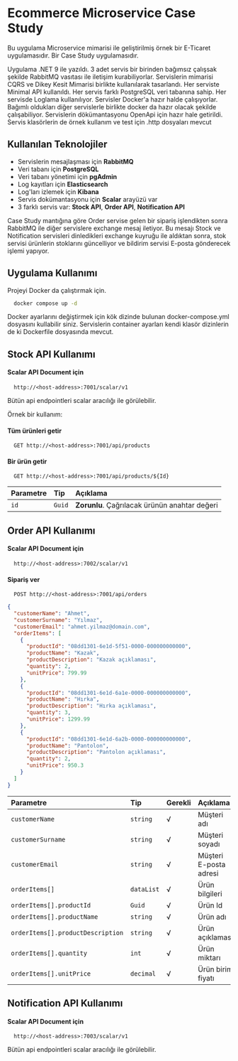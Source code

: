 # Ecommerce Microservice Case Study
Bu uygulama Microservice mimarisi ile geliştirilmiş örnek bir E-Ticaret uygulamasıdır. Bir Case Study uygulamasıdır.

Uygulama .NET 9 ile yazıldı. 3 adet servis bir birinden bağımsız çalışsak şekilde RabbitMQ vasıtası ile iletişim kurabiliyorlar. Servislerin mimarisi CQRS ve Dikey Kesit Mimarisi birlikte kullanılarak tasarlandı. Her serviste Minimal API kullanıldı. Her servis farklı PostgreSQL veri tabanına sahip. Her servisde Loglama kullanılıyor. Servisler Docker'a hazır halde çalışıyorlar. Bağımlı oldukları diğer servislerle birlikte docker da hazır olacak şekilde çalışabiliyor. Servislerin dökümantasyonu OpenApi için hazır hale getirildi. Servis klasörlerin de örnek kullanım ve test için .http dosyaları mevcut

## Kullanılan Teknolojiler

* Servislerin mesajlaşması için **RabbitMQ**
* Veri tabanı için **PostgreSQL**
* Veri tabanı yönetimi için **pgAdmin**
* Log kayıtları için **Elasticsearch**
* Log'ları izlemek için **Kibana**
* Servis dokümantasyonu için **Scalar** arayüzü var
* 3 farklı servis var: **Stock API**, **Order API**, **Notification API**

Case Study mantığına göre Order servise gelen bir sipariş işlendikten sonra RabbitMQ ile diğer servislere exchange mesaj iletiyor. Bu mesajı Stock ve Notification servisleri dinledikleri exchange kuyruğu ile aldıktan sonra, stok servisi ürünlerin stoklarını güncelliyor ve bildirim servisi E-posta gönderecek işlemi yapıyor.

## Uygulama Kullanımı

Projeyi Docker da çalıştırmak için.

```bash
  docker compose up -d
```

Docker ayarlarını değiştirmek için kök dizinde bulunan docker-compose.yml dosyasını kullabilir siniz.
Servislerin container ayarları kendi klasör dizinlerin de ki Dockerfile dosyasında mevcut.

## Stock API Kullanımı

#### Scalar API Document için

```http
  http://<host-address>:7001/scalar/v1
```
Bütün api endpointleri scalar aracılığı ile görülebilir.

Örnek bir kullanım:

#### Tüm ürünleri getir

```http
  GET http://<host-address>:7001/api/products
```

#### Bir ürün getir

```http
  GET http://<host-address>:7001/api/products/${Id}
```

| Parametre | Tip    | Açıklama                                      |
| :-------- |:-------|:----------------------------------------------|
| `id`      | `Guid` | **Zorunlu**. Çağrılacak ürünün anahtar değeri |

## Order API Kullanımı

#### Scalar API Document için

```http
  http://<host-address>:7002/scalar/v1
```

#### Sipariş ver

```http
  POST http://<host-address>:7001/api/orders
```

```json
{
  "customerName": "Ahmet",
  "customerSurname": "Yılmaz",
  "customerEmail": "ahmet.yilmaz@domain.com",
  "orderItems": [
    {
      "productId": "08dd1301-6e1d-5f51-0000-000000000000",
      "productName": "Kazak",
      "productDescription": "Kazak açıklaması",
      "quantity": 2,
      "unitPrice": 799.99
    },
    {
      "productId": "08dd1301-6e1d-6a1e-0000-000000000000",
      "productName": "Hırka",
      "productDescription": "Hırka açıklaması",
      "quantity": 3,
      "unitPrice": 1299.99
    },
    {
      "productId": "08dd1301-6e1d-6a2b-0000-000000000000",
      "productName": "Pantolon",
      "productDescription": "Pantolon açıklaması",
      "quantity": 2,
      "unitPrice": 950.3
    }
  ]
}
```

| Parametre                         | Tip        | Gerekli | Açıklama               |
|:----------------------------------|:-----------|:--------|:-----------------------|
| `customerName`                    | `string`   | √       | Müşteri adı            |
| `customerSurname`                 | `string`   | √       | Müşteri soyadı         |
| `customerEmail`                   | `string`   | √       | Müşteri E-posta adresi |
| `orderItems[]`                    | `dataList` | √       | Ürün bilgileri         |
| `orderItems[].productId`          | `Guid`     | √       | Ürün Id                |
| `orderItems[].productName`        | `string`   | √       | Ürün adı               |
| `orderItems[].productDescription` | `string`   | √       | Ürün açıklaması        |
| `orderItems[].quantity`           | `int`      | √       | Ürün miktarı           |
| `orderItems[].unitPrice`          | `decimal`  | √       | Ürün birim fiyatı      |

## Notification API Kullanımı

#### Scalar API Document için

```http
  http://<host-address>:7003/scalar/v1
```
Bütün api endpointleri scalar aracılığı ile görülebilir.
